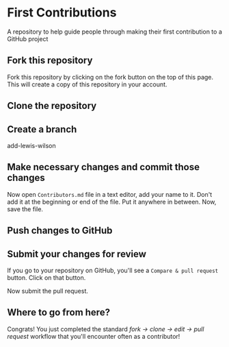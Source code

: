 # First Contributions
A repository to help guide people through making their first contribution to a GitHub project

## Fork this repository

Fork this repository by clicking on the fork button on the top of this page.
This will create a copy of this repository in your account.

## Clone the repository


## Create a branch

add-lewis-wilson

## Make necessary changes and commit those changes

Now open `Contributors.md` file in a text editor, add your name to it. Don't add it at the beginning or end of the file. Put it anywhere in between. Now, save the file.


## Push changes to GitHub


## Submit your changes for review

If you go to your repository on GitHub, you'll see a `Compare & pull request` button. Click on that button.


Now submit the pull request.


## Where to go from here?

Congrats! You just completed the standard _fork -> clone -> edit -> pull request_ workflow that you'll encounter often as a contributor!
